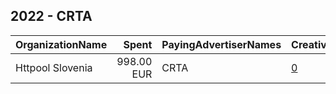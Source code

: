 ## 2022 - CRTA 
|OrganizationName|Spent|PayingAdvertiserNames|CreativeUrls|Impressions|Genders|AgeBrackets|CountryCodes|BillingAddresses|CandidateBallotInformation|
|:---|---:|:---|:---|---:|:---|:---|:---|:---|:---|
|Httpool Slovenia|998.00 EUR|CRTA|[0](https://www.snap.com/political-ads/asset/bda346a58f558b2a7ba268facbc9107bcc8375d4ce65df7e2235869697de48a3?mediaType=png)|1,055,462||18-29|serbia|"Litostrojska cesta 52,Ljubljana,1210,SI"||

